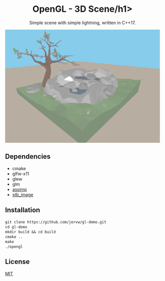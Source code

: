 <div align="center">
<h1>OpenGL - 3D Scene/h1>
</div>

<p align=center>
Simple scene with simple lightning, written in C++17.
</p>

<p align=center>
  <img src=preview.png>
</p>

## Dependencies

- cmake
- glfw-x11
- glew
- glm
- [assimp](https://github.com/assimp/assimp)
- [stb_image](https://github.com/nothings/stb)


## Installation
```
git clone https://github.com/jervw/gl-demo.git
cd gl-demo
mkdir build && cd build
cmake ..
make
./opengl
```


## License
[MIT](https://choosealicense.com/licenses/mit/)
